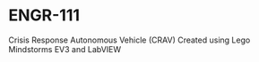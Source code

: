 # ENGR-111

Crisis Response Autonomous Vehicle (CRAV)
Created using Lego Mindstorms EV3 and LabVIEW
